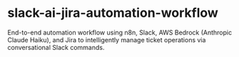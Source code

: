 # slack-ai-jira-automation-workflow
End-to-end automation workflow using n8n, Slack, AWS Bedrock (Anthropic Claude Haiku), and Jira to intelligently manage ticket operations via conversational Slack commands.
